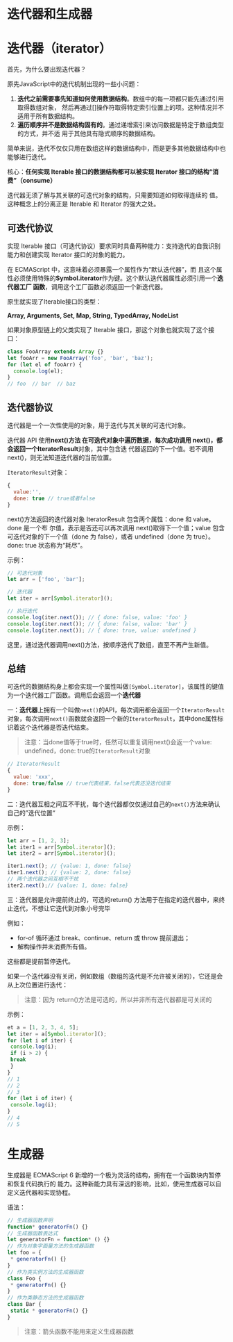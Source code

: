 # 迭代器和生成器

# 迭代器（iterator）

首先，为什么要出现迭代器？

原先JavaScript中的迭代机制出现的一些小问题：

1. **迭代之前需要事先知道如何使用数据结构**。数组中的每一项都只能先通过引用取得数组对象， 然后再通过[]操作符取得特定索引位置上的项。这种情况并不适用于所有数据结构。
2.  **遍历顺序并不是数据结构固有的**。通过递增索引来访问数据是特定于数组类型的方式，并不适 用于其他具有隐式顺序的数据结构。



简单来说，迭代不仅仅只用在数组这样的数据结构中，而是更多其他数据结构中也能够进行迭代。

核心：**任何实现 Iterable 接口的数据结构都可以被实现 Iterator 接口的结构“消费”（consume）**



迭代器无须了解与其关联的可迭代对象的结构，只需要知道如何取得连续的 值。这种概念上的分离正是 Iterable 和 Iterator 的强大之处。



## 可迭代协议

实现 Iterable 接口（可迭代协议）要求同时具备两种能力：支持迭代的自我识别能力和创建实现 Iterator 接口的对象的能力。

在 ECMAScript 中，这意味着必须暴露一个属性作为“默认迭代器”，而 且这个属性必须使用特殊的**Symbol.iterator**作为键。这个默认迭代器属性必须引用一个**迭代器工厂 函数**，调用这个工厂函数必须返回一个新迭代器。

原生就实现了Iterable接口的类型：

**Array, Arguments, Set, Map, String, TypedArray, NodeList**



如果对象原型链上的父类实现了 Iterable 接口，那这个对象也就实现了这个接口：

```js
class FooArray extends Array {}
let fooArr = new FooArray('foo', 'bar', 'baz');
for (let el of fooArr) {  
  console.log(el);
}
// foo  // bar  // baz
```



## 迭代器协议

迭代器是一个一次性使用的对象，用于迭代与其关联的可迭代对象。

迭代器 API 使用**next()**方法 在可迭代对象中遍历数据，每次成功调用 next()，都会返回一个**IteratorResult**对象，其中包含迭 代器返回的下一个值。若不调用 next()，则无法知道迭代器的当前位置。

`IteratorResult`对象：

```js
{
  value:'',
  done: true // true或者false
}
```

next()方法返回的迭代器对象 IteratorResult 包含两个属性：done 和 value。done 是一个布 尔值，表示是否还可以再次调用 next()取得下一个值；value 包含可迭代对象的下一个值（done 为 false），或者 undefined（done 为 true）。done: true 状态称为“耗尽”。



示例：

```js
// 可迭代对象
let arr = ['foo', 'bar']; 

// 迭代器
let iter = arr[Symbol.iterator]();

// 执行迭代
console.log(iter.next()); // { done: false, value: 'foo' } 
console.log(iter.next()); // { done: false, value: 'bar' } 
console.log(iter.next()); // { done: true, value: undefined } 
```

这里，通过迭代器调用next()方法，按顺序迭代了数组，直至不再产生新值。





## 总结

可迭代的数据结构身上都会实现一个属性叫做`[Symbol.iterator]`，该属性的键值为一个迭代器工厂函数。调用后会返回一个**迭代器**

一：**迭代器**上拥有一个叫做`next()`的API，每次调用都会返回一个`IteratorResult`对象，每次调用`next()`函数就会返回一个新的`IteratorResult`，其中done属性标识着这个迭代器是否迭代结束。

>注意：当done值等于true时，任然可以重复调用next()会返一个value: undefined，done: true的`IteratorResult`对象

```js
// IteratorResult
{
  value: 'xxx',
  done: true/false // true代表结束，false代表还没迭代结束
}
```





二：迭代器互相之间互不干扰，每个迭代器都仅仅通过自己的`next()`方法来确认自己的”迭代位置“

示例：

```js
let arr = [1, 2, 3];
let iter1 = arr[Symbol.iterator]();
let iter2 = arr[Symbol.iterator]();

iter1.next(); // {value: 1, done: false}
iter1.next(); // {value: 2, done: false}
// 两个迭代器之间互相不干扰
iter2.next();// {value: 1, done: false}
```



三：迭代器是允许提前终止的，可选的return() 方法用于在指定的迭代器中，来终止迭代，不想让它迭代到对象小号完毕

例如：

*  for-of 循环通过 break、continue、return 或 throw 提前退出；
*  解构操作并未消费所有值。

这些都是提前暂停迭代。



如果一个迭代器没有关闭，例如数组（数组的迭代是不允许被关闭的），它还是会从上次位置进行迭代：

>注意：因为 return()方法是可选的，所以并非所有迭代器都是可关闭的

示例：

```js
et a = [1, 2, 3, 4, 5]; 
let iter = a[Symbol.iterator](); 
for (let i of iter) { 
 console.log(i); 
 if (i > 2) { 
 break 
 } 
} 
// 1 
// 2 
// 3 
for (let i of iter) { 
 console.log(i); 
} 
// 4 
// 5 
```





# 生成器

生成器是 ECMAScript 6 新增的一个极为灵活的结构，拥有在一个函数块内暂停和恢复代码执行的 能力。这种新能力具有深远的影响，比如，使用生成器可以自定义迭代器和实现协程。



语法：

```js
// 生成器函数声明
function* generatorFn() {} 
// 生成器函数表达式
let generatorFn = function* () {} 
// 作为对象字面量方法的生成器函数
let foo = { 
 * generatorFn() {} 
} 
// 作为类实例方法的生成器函数
class Foo { 
 * generatorFn() {} 
} 
// 作为类静态方法的生成器函数
class Bar { 
 static * generatorFn() {} 
}
```

>注意：箭头函数不能用来定义生成器函数
